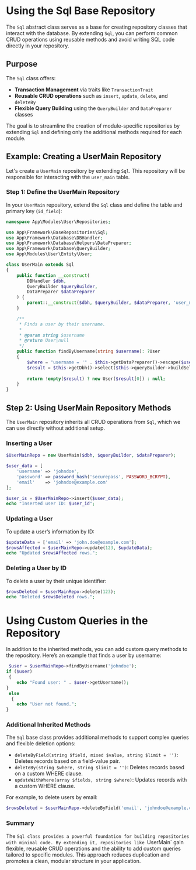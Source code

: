 # Using the Sql Base Repository

The `Sql` abstract class serves as a base for creating repository classes that interact with the database. By extending `Sql`, you can perform common CRUD operations using reusable methods and avoid writing SQL code directly in your repository.

## Purpose

The `Sql` class offers:
- **Transaction Management** via traits like `TransactionTrait`
- **Reusable CRUD operations** such as `insert`, `update`, `delete`, and `deleteBy`
- **Flexible Query Building** using the `QueryBuilder` and `DataPreparer` classes

The goal is to streamline the creation of module-specific repositories by extending `Sql` and defining only the additional methods required for each module.

## Example: Creating a UserMain Repository

Let's create a `UserMain` repository by extending `Sql`. This repository will be responsible for interacting with the `user_main` table.

### Step 1: Define the UserMain Repository

In your `UserMain` repository, extend the `Sql` class and define the table and primary key (`id_field`):

```php
namespace App\Modules\User\Repositories;

use App\Framework\BaseRepositories\Sql;
use App\Framework\Database\DBHandler;
use App\Framework\Database\Helpers\DataPreparer;
use App\Framework\Database\QueryBuilder;
use App\Modules\User\Entity\User;

class UserMain extends Sql
{
    public function __construct(
        DBHandler $dbh,
        QueryBuilder $queryBuilder,
        DataPreparer $dataPreparer
    ) {
        parent::__construct($dbh, $queryBuilder, $dataPreparer, 'user_main', 'UID');
    }

    /**
     * Finds a user by their username.
     *
     * @param string $username
     * @return User|null
     */
    public function findByUsername(string $username): ?User
    {
        $where = "username = '" . $this->getDataPreparer()->escape($username) . "'";
        $result = $this->getDbh()->select($this->queryBuilder->buildSelectQuery('*', $this->getTable(), $where));
        
        return !empty($result) ? new User($result[0]) : null;
    }
}
```

## Step 2: Using UserMain Repository Methods
The `UserMain` repository inherits all CRUD operations from `Sql`, which we can use directly without additional setup.

### Inserting a User

```php
$UserMainRepo = new UserMain($dbh, $queryBuilder, $dataPreparer);

$user_data = [
    'username' => 'johndoe',
    'password' => password_hash('securepass', PASSWORD_BCRYPT),
    'email'    => 'johndoe@example.com'
];

$user_is = $UserMainRepo->insert($user_data);
echo "Inserted user ID: $user_id";
```

### Updating a User
To update a user’s information by ID:

```php
$updateData = ['email' => 'john.doe@example.com'];
$rowsAffected = $userMainRepo->update(123, $updateData);
echo "Updated $rowsAffected rows.";
```
### Deleting a User by ID
To delete a user by their unique identifier:
    
```php
$rowsDeleted = $userMainRepo->delete(123);
echo "Deleted $rowsDeleted rows.";
```
# Using Custom Queries in the Repository
In addition to the inherited methods, you can add custom query methods to the repository. Here’s an example that finds a user by username:   

```php
 $user = $userMainRepo->findByUsername('johndoe');
if ($user)
 {
    echo "Found user: " . $user->getUsername();
}
 else
  {
    echo "User not found.";
}
```

### Additional Inherited Methods
The `Sql` base class provides additional methods to support complex queries and flexible deletion options:

- `deleteByField(string $field, mixed $value, string $limit = '')`: Deletes records based on a field-value pair.
- `deleteBy(string $where, string $limit = '')`: Deletes records based on a custom WHERE clause.
- `updateWithWhere(array $fields, string $where)`: Updates records with a custom WHERE clause.

For example, to delete users by email:

```php
$rowsDeleted = $userMainRepo->deleteByField('email', 'johndoe@example.com');

```
### Summary
The `Sql class provides a powerful foundation for building repositories with minimal code. By extending it, repositories like `UserMain` gain flexible, reusable CRUD operations and the ability to add custom queries tailored to specific modules. This approach reduces duplication and promotes a clean, modular structure in your application.